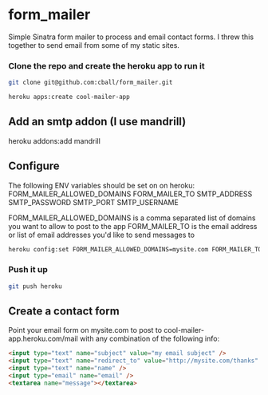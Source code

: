 form_mailer
===========

Simple Sinatra form mailer to process and email contact forms. I threw this together to send email from some of my static sites.

### Clone the repo and create the heroku app to run it

```bash
git clone git@github.com:cball/form_mailer.git
```

```bash
heroku apps:create cool-mailer-app
```

## Add an smtp addon (I use mandrill)
heroku addons:add mandrill

## Configure

The following ENV variables should be set on on heroku:
FORM_MAILER_ALLOWED_DOMAINS
FORM_MAILER_TO
SMTP_ADDRESS
SMTP_PASSWORD
SMTP_PORT
SMTP_USERNAME

FORM_MAILER_ALLOWED_DOMAINS is a comma separated list of domains you want to allow to post to the app
FORM_MAILER_TO is the email address or list of email addresses you'd like to send messages to

```bash
heroku config:set FORM_MAILER_ALLOWED_DOMAINS=mysite.com FORM_MAILER_TO=myemail@mysite.com SMTP_ADDRESS=smtp.mandrillapp.com SMTP_USERNAME=(username from MANDRILL_USERNAME) SMTP_PASSWORD=(password from MANDRILL_APIKEY) SMTP_PORT=587
```

### Push it up

```bash
git push heroku
```

## Create a contact form
Point your email form on mysite.com to post to cool-mailer-app.heroku.com/mail with any combination of the following info:
  
```html
<input type="text" name="subject" value="my email subject" />
<input type="text" name="redirect_to" value="http://mysite.com/thanks" />
<input type="text" name="name" />
<input type="email" name="email" />
<textarea name="message"></textarea>
```
